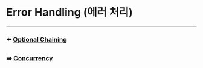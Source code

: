 # Error Handling (에러 처리)


***

### ⬅️ [Optional Chaining](https://github.com/Developer-Nova/Swift-Documentation/blob/main/Swift%20Documentation/2.Language%20Guide/16.Optional%20Chaining.md)

### ➡️ [Concurrency](https://github.com/Developer-Nova/Swift-Documentation/blob/main/Swift%20Documentation/2.Language%20Guide/18.Concurrency.md)
